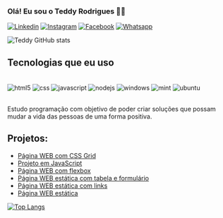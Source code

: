 ### Olá! Eu sou o Teddy Rodrigues 🧑‍💻

[![Linkedin](https://img.shields.io/badge/LinkedIn-0077B5?style=for-the-badge&logo=linkedin&logoColor=white)](https://www.linkedin.com/in/teddy-rodrigues-b232aa223/)
[![Instagram](https://img.shields.io/badge/Instagram-E4405F?style=for-the-badge&logo=instagram&logoColor=white)](https://www.instagram.com/teddyandrade1988/)
[![Facebook](	https://img.shields.io/badge/Facebook-1877F2?style=for-the-badge&logo=facebook&logoColor=white)](https://www.facebook.com/teddy.andrade.3)
[![Whatsapp](https://img.shields.io/badge/WhatsApp-25D366?style=for-the-badge&logo=whatsapp&logoColor=white)](https://api.whatsapp.com/send?phone=5561991366650)

![Teddy GitHub stats](https://github-readme-stats.vercel.app/api?username=Teddy-ar&show_icons=true&theme=dark) 

## Tecnologias que eu uso 

<div style="display: inline_block"><br/>
<img align="center" alt="html5" src="https://img.shields.io/badge/HTML5-E34F26?style=for-the-badge&logo=html5&logoColor=white">
<img align="center" alt="css" src="https://img.shields.io/badge/CSS3-1572B6?style=for-the-badge&logo=css3&logoColor=white">
<img align="center" alt="javascript" src="https://img.shields.io/badge/JavaScript-F7DF1E?style=for-the-badge&logo=javascript&logoColor=black">
<img align="center" alt="nodejs" src="https://img.shields.io/badge/Node.js-43853D?style=for-the-badge&logo=node.js&logoColor=white">
<img align="center" alt="windows" src="https://img.shields.io/badge/Windows-0078D6?style=for-the-badge&logo=windows&logoColor=white">
<img align="center" alt="mint" src="https://img.shields.io/badge/Linux_Mint-87CF3E?style=for-the-badge&logo=linux-mint&logoColor=white">
<img align="center" alt="ubuntu" src="https://img.shields.io/badge/Ubuntu-E95420?style=for-the-badge&logo=ubuntu&logoColor=white">
</div><br/>

Estudo programação com objetivo de poder criar soluções que possam mudar a vida das pessoas de uma forma positiva. 

## Projetos: 
- [Página WEB com CSS Grid](https://github.com/Teddy-ar/pagina-css-grid)<br/>
- [Projeto em JavaScript](https://github.com/Teddy-ar/projeto-javascript)<br/>
- [Página WEB com flexbox](https://github.com/Teddy-ar/pagina-flexbox)<br/>
- [Página WEB estática com tabela e formulário](https://github.com/Teddy-ar/pagina-formulario-tabela)<br/>
- [Página WEB estática com links](https://github.com/Teddy-ar/Pagina-Web-com-Links)<br/>
- [Página WEB estática](https://github.com/Teddy-ar/pagina-estatica)<br/>

[![Top Langs](https://github-readme-stats.vercel.app/api/top-langs/?username=Teddy-ar&layout=compact)](https://github.com/Teddy-ar/github-readme-stats)
